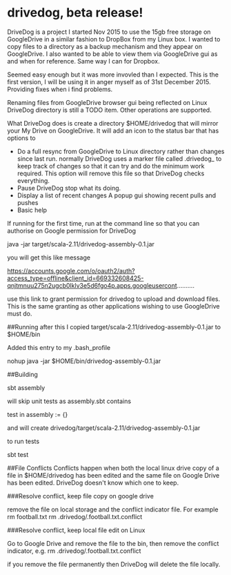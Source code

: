 # drivedog, beta release!

DriveDog is a project I started Nov 2015 to use the 15gb free storage on GoogleDrive in a similar fashion to DropBox from my Linux box. I wanted to copy files to a directory as a backup mechanism and they appear on GoogleDrive. I also wanted to be able to view them via GoogleDrive gui as and when for reference. Same way I can for Dropbox.

Seemed easy enough but it was more invovled than I expected.  This is the first version, I will be using it in anger myself as of 31st December 2015. Providing fixes when i find problems.

Renaming files from GoogleDrive browser gui being reflected on Linux DriveDog directory is still a TODO item. Other operations are supported.

What DriveDog does is create a directory $HOME/drivedog that will mirror your My Drive on GoogleDrive. It will add an icon to the status bar that has options to

* Do a full resync from GoogleDrive to Linux directory rather than changes since last run.
	normally DriveDog uses a marker file called .drivedog_<hostname> to keep track of changes so that it can try and do the minimum work required. This option will remove this file so that DriveDog checks everything.
* Pause DriveDog
	stop what its doing.
* Display a list of recent changes
	A popup gui showing recent pulls and pushes
* Basic help

If running for the first time, run at the command line so that you can authorise on Google permission for DriveDog

java -jar target/scala-2.11/drivedog-assembly-0.1.jar

you will get this like message

  https://accounts.google.com/o/oauth2/auth?access_type=offline&client_id=669332608425-qnjtmnuu275n2ugcb0lklv3e5d6fgo4p.apps.googleusercont..........

use this link to grant permission for drivedog to upload and download files. This is the same granting as other applications wishing to use GoogleDrive must do.

##Running after this
I copied target/scala-2.11/drivedog-assembly-0.1.jar to $HOME/bin

Added this entry to my .bash_profile

nohup java -jar $HOME/bin/drivedog-assembly-0.1.jar 

##Building

sbt assembly

will skip unit tests as assembly.sbt contains

test in assembly := {}

and will create
drivedog/target/scala-2.11/drivedog-assembly-0.1.jar

to run tests

sbt test


##File Conflicts
Conflicts happen when both the local linux drive copy of a file in $HOME/drivedog has been edited and the same file on Google Drive has been edited. DriveDog doesn't know which one to keep.

###Resolve conflict, keep file copy on google drive

remove the file on local storage and the conflict indicator file. For example
rm football.txt
rm .drivedog/.football.txt.conflict

###Resolve conflict, keep local file edit on Linux

Go to Google Drive and remove the file to the bin, then remove the conflict indicator, e.g.
rm .drivedog/.football.txt.conflict

if you remove the file permanently then DriveDog will delete the file locally.

